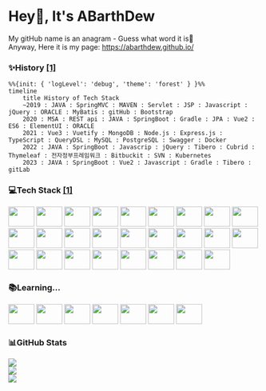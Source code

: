 # Hey👋, It's ABarthDew
My gitHub name is an anagram - Guess what word it is🤣   
Anyway, Here it is my page: https://abarthdew.github.io/

### ✨History [[1]](https://mermaid.js.org/syntax/timeline.html)
```mermaid
%%{init: { 'logLevel': 'debug', 'theme': 'forest' } }%%
timeline
    title History of Tech Stack
    ~2019 : JAVA : SpringMVC : MAVEN : Servlet : JSP : Javascript : jQuery : ORACLE : MyBatis : gitHub : Bootstrap
    2020 : MSA : REST api : JAVA : SpringBoot : Gradle : JPA : Vue2 : ES6 : ElementUI : ORACLE
    2021 : Vue3 : Vuetify : MongoDB : Node.js : Express.js : TypeScript : QueryDSL : MySQL : PostgreSQL : Swagger : Docker
    2022 : JAVA : SpringBoot : Javascrip : jQuery : Tibero : Cubrid : Thymeleaf : 전자정부프레임워크 : Bitbuckit : SVN : Kubernetes
    2023 : JAVA : SpringBoot : Vue2 : Javascript : Gradle : Tibero : gitLab
```

### 💻Tech Stack [[1]](https://devicon.dev/)
<div align="left">
  <!-- back -->
  <img src="https://cdn.jsdelivr.net/gh/devicons/devicon/icons/java/java-original.svg" height="40" width="52"/>
  <img src="https://cdn.jsdelivr.net/gh/devicons/devicon/icons/spring/spring-original.svg" height="40" width="52"/>
  <img src="https://cdn.jsdelivr.net/gh/devicons/devicon/icons/gradle/gradle-plain.svg" height="40" width="52"/>
  <img src="https://cdn.jsdelivr.net/gh/devicons/devicon/icons/nodejs/nodejs-original.svg" height="40" width="52"/>
  <img src="https://cdn.jsdelivr.net/gh/devicons/devicon/icons/express/express-original.svg" height="40" width="52"/>

  <!-- front -->
  <img src="https://cdn.jsdelivr.net/gh/devicons/devicon/icons/jquery/jquery-original.svg" height="40" width="52"/>
  <img src="https://cdn.jsdelivr.net/gh/devicons/devicon/icons/vuejs/vuejs-original.svg" height="40" width="52"/>
  <img src="https://cdn.jsdelivr.net/gh/devicons/devicon/icons/javascript/javascript-original.svg" height="40" width="52"/>
  
  <!-- db -->
  <img src="https://cdn.jsdelivr.net/gh/devicons/devicon/icons/mysql/mysql-original.svg" height="40" width="52"/>
  <img src="https://cdn.jsdelivr.net/gh/devicons/devicon/icons/mongodb/mongodb-original.svg" height="40" width="52"/>
  <img src="https://cdn.jsdelivr.net/gh/devicons/devicon/icons/postgresql/postgresql-original-wordmark.svg" height="40" width="52"/>
  <img src="https://cdn.jsdelivr.net/gh/devicons/devicon/icons/oracle/oracle-original.svg" height="40" width="52"/>
  
  <!-- deploy -->
  <img src="https://cdn.jsdelivr.net/gh/devicons/devicon/icons/docker/docker-original.svg" height="40" width="52"/>
  <img src="https://cdn.jsdelivr.net/gh/devicons/devicon/icons/azure/azure-original.svg" height="40" width="52"/>
  
  <!-- tdd -->
  <img src="https://cdn.svgporn.com/logos/swagger.svg" height="40" width="52"/>
 
  <!-- git -->
  <img src="https://cdn.jsdelivr.net/gh/devicons/devicon/icons/bash/bash-original.svg" height="40" width="52"/>
  <img src="https://cdn.jsdelivr.net/gh/devicons/devicon/icons/git/git-original.svg" height="40" width="52"/>
  <img src="https://cdn.jsdelivr.net/gh/devicons/devicon/icons/github/github-original.svg" height="40" width="52"/>
  <img src="https://cdn.jsdelivr.net/gh/devicons/devicon/icons/gitlab/gitlab-original.svg"  height="40" width="52"/>
  <img src="https://cdn.jsdelivr.net/gh/devicons/devicon/icons/bitbucket/bitbucket-original.svg"  height="40" width="52"/>

  <!-- etc -->
  <img src="https://cdn.jsdelivr.net/gh/devicons/devicon/icons/figma/figma-original.svg" height="40" width="52"/>
  <img src="https://cdn.jsdelivr.net/gh/devicons/devicon/icons/bootstrap/bootstrap-original.svg" height="40" width="52"/>
  <img src="https://cdn.jsdelivr.net/gh/devicons/devicon/icons/appwrite/appwrite-original.svg" height="40" width="52"/>
  <img src="https://cdn.jsdelivr.net/gh/devicons/devicon/icons/css3/css3-original.svg" height="40" width="52"/>
  <img src="https://cdn.jsdelivr.net/gh/devicons/devicon/icons/tailwindcss/tailwindcss-original-wordmark.svg" height="40" width="52"/>
  <img src="https://cdn.jsdelivr.net/gh/devicons/devicon/icons/html5/html5-original.svg" height="40" width="52"/>
</div>

### 📚Learning...
<div>
  <img src="https://cdn.jsdelivr.net/gh/devicons/devicon/icons/python/python-original.svg" height="40" width="52"/>
  <img src="https://cdn.jsdelivr.net/gh/devicons/devicon/icons/typescript/typescript-original.svg" height="40" width="52"/>
  <img src="https://cdn.jsdelivr.net/gh/devicons/devicon/icons/graphql/graphql-plain.svg" height="40" width="52"/>
  <img src="https://cdn.jsdelivr.net/gh/devicons/devicon/icons/redux/redux-original.svg" height="40" width="52"/>
  <img src="https://cdn.jsdelivr.net/gh/devicons/devicon/icons/react/react-original.svg" height="40" width="52"/>
  <img src="https://cdn.jsdelivr.net/gh/devicons/devicon/icons/nginx/nginx-original.svg" height="40" width="52"/>
  <img src="https://cdn.jsdelivr.net/gh/devicons/devicon/icons/kubernetes/kubernetes-plain.svg" height="40" width="52"/>
</div>

### 📊GitHub Stats
![](https://github-readme-stats.vercel.app/api?username=abarthdew&theme=darcula&hide_border=false&include_all_commits=true&count_private=true)<br/>
![](https://github-readme-streak-stats.herokuapp.com/?user=abarthdew&theme=darcula&hide_border=false)<br/>
![](https://github-readme-stats.vercel.app/api/top-langs/?username=abarthdew&theme=darcula&hide_border=false&include_all_commits=true&count_private=true&layout=compact)
